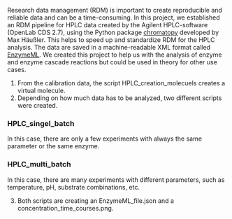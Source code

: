 Research data management (RDM) is important to create reproducible and reliable data and can be a time-consuming. In this project, we established an RDM pipeline for HPLC data created by the Agilent HPLC-software (OpenLab CDS 2.7), using the Python package [chromatopy](https://github.com/FAIRChemistry/chromatopy) developed by Max Häußler. This helps to speed up and standardize RDM for the HPLC analysis. The data are saved in a machine-readable XML format called [EnzymeML](https://enzymeml.github.io/tools/).  We created this project to help us with the analysis of enzyme and enzyme cascade reactions but could be used in theory for other use cases.

1. From the calibration data, the script HPLC_creation_molecuels creates a virtual molecule.
2. Depending on how much data has to be analyzed, two different scripts were created. 

### HPLC_singel_batch
In this case, there are only a few experiments with always the same parameter or the same enzyme.

### HPLC_multi_batch
In this case, there are many experiments with different parameters, such as temperature, pH, substrate combinations, etc. 

3. Both scripts are creating an EnzymeML_file.json and a concentration_time_courses.png. 
